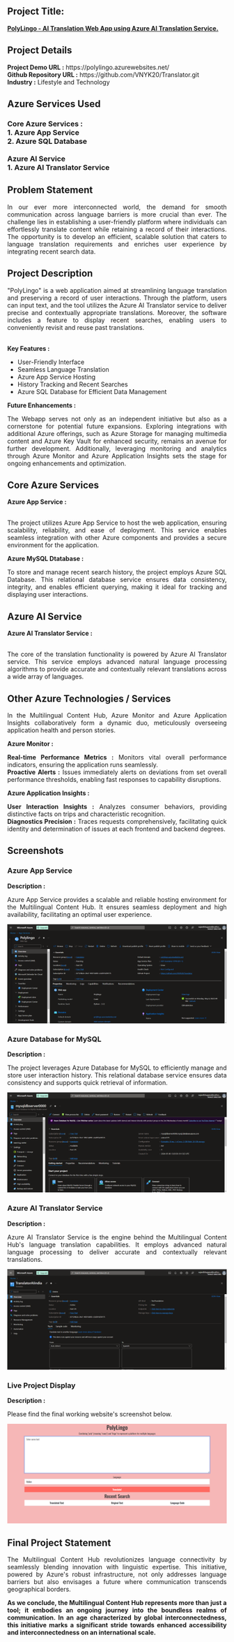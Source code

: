 <h2>Project Title:</h2><b><a href="https://polylingo.azurewebsites.net/">PolyLingo - AI Translation Web App using Azure AI Translation Service.</b></a>
<br>
<h2>Project Details</h2>
<b>Project Demo URL :</b> https://polylingo.azurewebsites.net/ <br>
<b>Github Repository URL :</b> https://github.com/VNYK20/Translator.git <br>
<b>Industry :</b> Lifestyle and Technology<br>
<h2>Azure Services Used</h2>
<h3>
Core Azure Services : <br>
1. Azure App Service <br>
2. Azure SQL Database <br> <br>
Azure AI Service <br>
1. Azure AI Translator Service
</h3>
<h2>Problem Statement</h2>
<p align="justify">In our ever more interconnected world, the demand for smooth communication across language barriers is more crucial than ever. The challenge lies in establishing a user-friendly platform where individuals can effortlessly translate content while retaining a record of their interactions. The opportunity is to develop an efficient, scalable solution that caters to language translation requirements and enriches user experience by integrating recent search data.</p>
<h2>Project Description</h2>
<p align="justify">"PolyLingo" is a web application aimed at streamlining language translation and preserving a record of user interactions. Through the platform, users can input text, and the tool utilizes the Azure AI Translator service to deliver precise and contextually appropriate translations. Moreover, the software includes a feature to display recent searches, enabling users to conveniently revisit and reuse past translations.</p><br>
<b>Key Features :</b>
<ul>
    <li>User-Friendly Interface</li>
    <li>Seamless Language Translation</li>
    <li>Azure App Service Hosting</li>
    <li>History Tracking and Recent Searches</li>
    <li>Azure SQL Database for Efficient Data Management</li>
</ul>
<b>Future Enhancements :</b><br>
<p align="justify">The Webapp serves not only as an independent initiative but also as a cornerstone for potential future expansions. Exploring integrations with additional Azure offerings, such as Azure Storage for managing multimedia content and Azure Key Vault for enhanced security, remains an avenue for further development. Additionally, leveraging monitoring and analytics through Azure Monitor and Azure Application Insights sets the stage for ongoing enhancements and optimization.</p>
<h2>Core Azure Services</h2>
<b>Azure App Service :</b><br><p align="justify"><br>The project utilizes Azure App Service to host the web application, ensuring scalability, reliability, and ease of deployment. This service enables seamless integration with other Azure components and provides a secure environment for the application.</p>

<b>Azure MySQL Dtatabase :</b><br><p align="justify">To store and manage recent search history, the project employs Azure SQL Database. This relational database service ensures data consistency, integrity, and enables efficient querying, making it ideal for tracking and displaying user interactions.</p>
<h2>Azure AI Service</h2>
<b>Azure AI Translator Service :</b><br><br><p align="justify">The core of the translation functionality is powered by Azure AI Translator service. This service employs advanced natural language processing algorithms to provide accurate and contextually relevant translations across a wide array of languages.</p>
<h2>Other Azure Technologies / Services</h2>
<p align="justify">In the Multilingual Content Hub, Azure Monitor and Azure Application Insights collaboratively form a dynamic duo, meticulously overseeing application health and person stories.</p>

<b>Azure Monitor :</b><p align="justify"><b>Real-time Performance Metrics :</b> Monitors vital overall performance indicators, ensuring the application runs seamlessly.<br>
<b>Proactive Alerts :</b> Issues immediately alerts on deviations from set overall performance thresholds, enabling fast responses to capability disruptions.</p>
<b>Azure Application Insights :</b><p align="justify">
<b>User Interaction Insights :</b> Analyzes consumer behaviors, providing distinctive facts on trips and characteristic recognition.<br>
<b>Diagnostics Precision :</b> Traces requests comprehensively, facilitating quick identity and determination of issues at each frontend and backend degrees.

<h2>Screenshots</h2>
<h3>Azure App Service</h3>
<b>Description :</b><p align="justify">Azure App Service provides a scalable and reliable hosting environment for the Multilingual Content Hub. It ensures seamless deployment and high availability, facilitating an optimal user experience.</p>
<img src="https://github.com/VNYK20/Translator/blob/main/Appservice.png?raw=true"></img><br>
<h3>Azure Database for MySQL</h3>
<b>Description :</b><p align="justify"> The project leverages Azure Database for MySQL to efficiently manage and store user interaction history. This relational database service ensures data consistency and supports quick retrieval of information.</p>
<img src="https://github.com/VNYK20/Translator/blob/main/DB.png?raw=true"></img><br>
<h3>Azure AI Translator Service</h3>
<b>Description :</b><p align="justify">Azure AI Translator Service is the engine behind the Multilingual Content Hub's language translation capabilities. It employs advanced natural language processing to deliver accurate and contextually relevant translations.</p>
<img src="https://github.com/VNYK20/Translator/blob/main/AIservice.png?raw=true"></img><br>
<h3>Live Project Display</h3>
<b>Description :</b><p align="justify">Please find the final working website's screenshot below.</p>
<img src="https://github.com/VNYK20/Translator/blob/main/Webpage.png?raw=true"></img>

<h2>Final Project Statement</h2>
<p align="justify">
The Multilingual Content Hub revolutionizes language connectivity by seamlessly blending innovation with linguistic expertise. This initiative, powered by Azure's robust infrastructure, not only addresses language barriers but also envisages a future where communication transcends geographical borders.</p>
<p align="justify">
<b>As we conclude, the Multilingual Content Hub represents more than just a tool; it embodies an ongoing journey into the boundless realms of communication. In an age characterized by global interconnectedness, this initiative marks a significant stride towards enhanced accessibility and interconnectedness on an international scale.</b>
</p>
